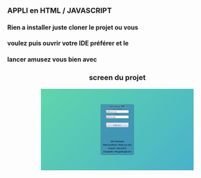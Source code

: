 ### APPLI en HTML / JAVASCRIPT


#### Rien a installer juste cloner le projet ou vous

#### voulez puis ouvrir votre IDE préférer et le 

#### lancer amusez vous bien avec  



### <p align="center"> screen du projet</p>

<p align="center">
<img src="https://github.com/peter-centini/calculer-IMC/blob/main/screen.png" width="350" title="screen du projet"></p>
